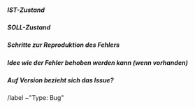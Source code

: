 ##### IST-Zustand

##### SOLL-Zustand

##### Schritte zur Reproduktion des Fehlers

##### Idee wie der Fehler behoben werden kann (wenn vorhanden)

##### Auf Version bezieht sich das Issue?

<!-- z.B. webapp-theme-crick: **v2.1.0** -->

<!-- Nicht entfernen! -->
/label ~"Type: Bug"
